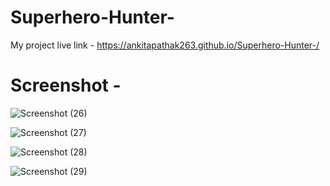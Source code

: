 # Superhero-Hunter-




 My project live link -  https://ankitapathak263.github.io/Superhero-Hunter-/
 
 

# Screenshot -

![Screenshot (26)](https://github.com/Ankitapathak263/SuperHero-Hunter/assets/73652228/5fd5d2d4-d468-4128-b3fd-b292af16aade)



![Screenshot (27)](https://github.com/Ankitapathak263/SuperHero-Hunter/assets/73652228/850323b1-9a4e-4c0c-b5a5-c7a5e2a0bb76)



![Screenshot (28)](https://github.com/Ankitapathak263/SuperHero-Hunter/assets/73652228/1f18ecb8-dd7f-4c8b-83d3-5a92fbec82c9)



![Screenshot (29)](https://github.com/Ankitapathak263/SuperHero-Hunter/assets/73652228/7b027173-e998-4d9d-a28b-5b542fd191b5)
